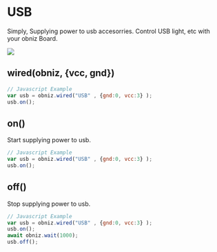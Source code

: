 # USB

Simply, Supplying power to usb accesorries.
Control USB light, etc with your obniz Board.

![](image.jpg)

## wired(obniz, {vcc, gnd})

```javascript
// Javascript Example
var usb = obniz.wired("USB" , {gnd:0, vcc:3} );
usb.on();
```

## on()

Start supplying power to usb.

```javascript
// Javascript Example
var usb = obniz.wired("USB" , {gnd:0, vcc:3} );
usb.on();
```


## off()

Stop supplying power to usb.

```javascript
// Javascript Example
var usb = obniz.wired("USB" , {gnd:0, vcc:3} );
usb.on();
await obniz.wait(1000);
usb.off();
```